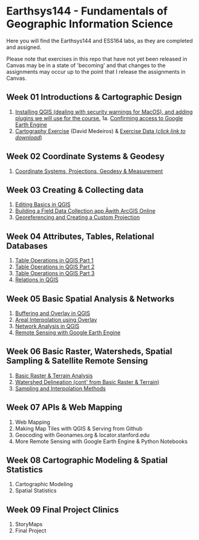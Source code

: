 # Earthsys144 - Fundamentals of Geographic Information Science

Here you will find the Earthsys144 and ESS164 labs, as they are completed and assigned.

Please note that exercises in this repo that have not yet been released in Canvas may be in a state of 'becoming' and that changes to the assignments may occur up to the point that I release the assignments in Canvas.

## Week 01 Introductions & Cartographic Design

1. [Installing QGIS (dealing with security warnings for MacOS), and adding plugins we will use for the course.](Labs/Week_01/CleanQGISInstallationforMac.md)
1a. [Confirming access to Google Earth Engine](Labs/Week_01/gee_account_test.md)
2. [Cartography Exercise](https://github.com/mapninja/Earthsys144/raw/master/Labs/Week_01/earthquake%20lab%20QGIS%203_10.pdf) (David Medeiros) & [Exercise Data (_click link to download_)](https://github.com/mapninja/Earthsys144/raw/master/data/CartographyExerciseMaterials.zip)

## Week 02 Coordinate Systems & Geodesy

1. [Coordinate Systems, Projections, Geodesy & Measurement](Labs/Week_02/Coordinate_Systems_Geodesy.md)

## Week 03 Creating & Collecting data

1. [Editing Basics in QGIS](https://github.com/mapninja/Earthsys144/blob/master/Labs/Week_03/Editing_with_QGIS.md)
2. [Building a Field Data Collection app Âwith ArcGIS Online](https://github.com/mapninja/Earthsys144/blob/masteÂr/Labs/Week_03/ArcGIS_Online_FieldMaps.md)
3. [Georeferencing and Creating a Custom Projection](https://github.com/mapninja/Earthsys144/blob/master/Labs/Week_04/GeoreferencingImages.md)

## Week 04 Attributes, Tables, Relational Databases

1. [Table Operations in QGIS Part 1](https://github.com/mapninja/Earthsys144/blob/master/Labs/Week_04/Table_Operations_in_QGIS_pt1.md)
2. [Table Operations in QGIS Part 2](https://github.com/mapninja/Earthsys144/blob/master/Labs/Week_04/Table_Operations_in_QGIS_pt2.md)
3. [Table Operations in QGIS Part 3](https://github.com/mapninja/Earthsys144/blob/master/Labs/Week_04/Table_Operations_in_QGIS_pt3.md)
4. [Relations in QGIS](https://github.com/mapninja/Earthsys144/blob/master/Labs/Week_04/Relations_in_QGIS.md)

## Week 05 Basic Spatial Analysis & Networks

1. [Buffering and Overlay in QGIS](https://github.com/mapninja/Earthsys144/blob/master/Labs/Week_05/Buffering_Overlay.md)
2. [Areal Interpolation using Overlay](https://github.com/mapninja/Earthsys144/blob/master/Labs/Week_05/Areal_Interpolation.md)
3. [Network Analysis in QGIS](https://github.com/mapninja/Earthsys144/blob/master/Labs/Week_05/Network_Analysis.md)
4. [Remote Sensing with Google Earth Engine](https://github.com/mapninja/Earthsys144/blob/master/Labs/Week_06/Remote_Sensing.md)


## Week 06 Basic Raster, Watersheds, Spatial Sampling & Satellite Remote Sensing

1. [Basic Raster & Terrain Analysis](https://github.com/mapninja/Earthsys144/blob/master/Labs/Week_05/Raster_and_Terrain.md)
2. [Watershed Delineation (cont' from Basic Raster & Terrain)](https://github.com/mapninja/Earthsys144/blob/master/Labs/Week_05/Watershed_Modeling.md)
2. [Sampling and Interpolation Methods](https://github.com/mapninja/Earthsys144/blob/master/Labs/Week_06/Sampling_Interpolation.md)


## Week 07 APIs & Web Mapping

1. Web Mapping
2. Making Map Tiles with QGIS & Serving from Github
2. Geocoding with Geonames.org & locator.stanford.edu
3. More Remote Sensing with Google Earth Engine & Python Notebooks

## Week 08 Cartographic Modeling & Spatial Statistics

1. Cartographic Modeling
2. Spatial Statistics

## Week 09 Final Project Clinics

1. StoryMaps
2. Final Project

